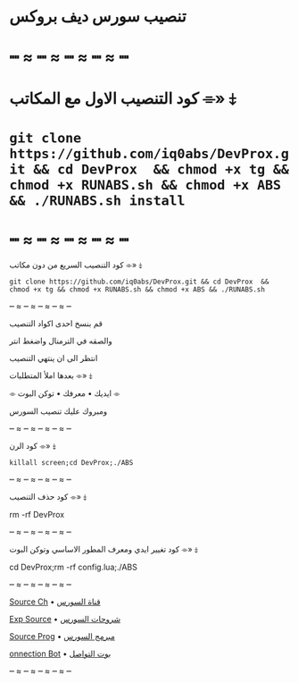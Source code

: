 # تنصيب سورس ديف بروكس
# ┉ ≈ ┉ ≈ ┉ ≈ ┉ ≈ ┉
# كود التنصيب الاول مع المكاتب ⌯» ⤈


# `git clone https://github.com/iq0abs/DevProx.git && cd DevProx  && chmod +x tg && chmod +x RUNABS.sh && chmod +x ABS && ./RUNABS.sh install`

# ┉ ≈ ┉ ≈ ┉ ≈ ┉ ≈ ┉

كود التنصيب السريع من دون مكاتب ⌯» ⤈

`git clone https://github.com/iq0abs/DevProx.git && cd DevProx  && chmod +x tg && chmod +x RUNABS.sh && chmod +x ABS && ./RUNABS.sh`

┉ ≈ ┉ ≈ ┉ ≈ ┉ ≈ ┉

قم بنسخ احدى اكواد التنصيب

والصقه في الترمنال واضغط انتر

انتظر الى ان ينتهي التنصيب

بعدها املأ المتطلبات ⌯» ⤈

⌯ ايديك • معرفك • توكن البوت ⌯

ومبروك عليك تنصيب السورس

┉ ≈ ┉ ≈ ┉ ≈ ┉ ≈ ┉

كود الرن ⌯» ⤈

`killall screen;cd DevProx;./ABS`

┉ ≈ ┉ ≈ ┉ ≈ ┉ ≈ ┉

كود حذف التنصيب ⌯» ⤈

rm -rf DevProx

┉ ≈ ┉ ≈ ┉ ≈ ┉ ≈ ┉

كود تغيير ايدي ومعرف المطور الاساسي وتوكن البوت ⌯» ⤈

cd DevProx;rm -rf config.lua;./ABS

┉ ≈ ┉ ≈ ┉ ≈ ┉ ≈ ┉

[Source Ch](https://t.me/Dev_Prox) • [قناة السورس](https://t.me/Dev_Prox)

[Exp Source](https://t.me/Exp_Dev) • [شروحات السورس](https://t.me/Exp_Dev)

[Source Prog](https://t.me/IQ_ABS) • [مبرمج السورس](https://t.me/IQ_ABS)

[onnection Bot](https://t.me/IQA_bot) • [بوت التواصل](https://t.me/IQA_bot)

┉ ≈ ┉ ≈ ┉ ≈ ┉ ≈ ┉
